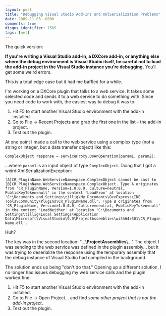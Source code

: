 ```yaml
---
layout: post
title: "Debugging Visual Studio Add-Ins and XmlSerialization Problems"
date: 2009-11-03 -0800
comments: true
disqus_identifier: 1585
tags: [net]
---
```

The quick version:

**If you're writing a Visual Studio add-in, a DXCore add-in, or anything
else where the debug environment is Visual Studio itself, be careful not
to load the add-in project in the Visual Studio instance you're
debugging.** You'll get some weird errors.

This is a total edge case but it had me baffled for a while.

I'm working on a DXCore plugin that talks to a web service. It takes
some selected code and sends it to a web service to do something with.
Since you need code to work with, the easiest way to debug it was to:

1.  Hit F5 to start another Visual Studio environment with the add-in
    installed.
2.  Go to File -\> Recent Projects and grab the first one in the list -
    the add-in project.
3.  Test out the plugin.

At one point I made a call to the web service using a complex type (not
a string or integer, but a data transfer object) like this:

`ComplexObject response = serviceProxy.DoAnOperation(param1, param2);`

...where `param1` is an input object of type `ComplexObject`. Doing that
I got a weird XmlSerializationException:

`[A]CR_PluginName.WebServiceNamespace.ComplexObject cannot be cast to [B]CR_PluginName.WebServiceNamespace.ComplexObject. Type A originates from 'CR_PluginName, Version=1.0.0.0, Culture=neutral, PublicKeyToken=null' in the context 'LoadFrom' at location 'C:\Documents and Settings\tillig\My Documents\DevExpress\IDE Tools\Community\PlugIns\CR_PluginName.dll'. Type B originates from 'CR_PluginName, Version=1.0.0.0, Culture=neutral, PublicKeyToken=null' in the context 'LoadNeither' at location 'C:\Documents and Settings\tillig\Local Settings\Application Data\Microsoft\VisualStudio\9.0\ProjectAssemblies\wi3h64z601\CR_PluginName.dll'.`

Huh?

The key was in the second location: "...\\**ProjectAssemblies**\\..."
The object I was sending to the web service was defined in the plugin
assembly... but it was trying to deserialize the response using the
temporary assembly that the debug instance of Visual Studio had compiled
in the background.

The solution ends up being "don't do that." Opening up a different
solution, I no longer had issues debugging my web service calls and the
plugin worked fine.

1.  Hit F5 to start another Visual Studio environment with the add-in
    installed.
2.  Go to File -\> Open Project... and find *some other project that is
    not the add-in project*.
3.  Test out the plugin.


